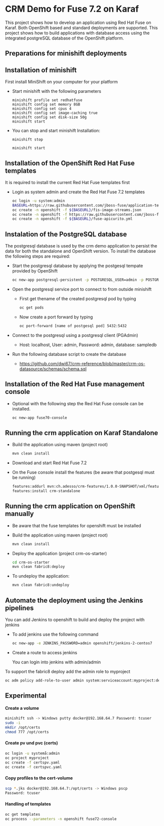 # CRM Demo for Fuse 7.2 on Karaf
This project shows how to develop an application using Red Hat Fuse on Karaf. Both OpenShift based and standard deployments are supported. This project shows how to build applications with database access using the integrated postgreSQL database of the OpenShift platform.

## Preparations for minishift deployments

## Installation of minishift
First install MiniShift on your computer for your platform

* Start minishift with the following parameters

    ```
    minishift profile set redhatfuse
    minishift config set memory 8GB
    minishift config set cpus 4
    minishift config set image-caching true
    minishift config set disk-size 50g
    minishift start
    ```

* You can stop and start minishift Installation:

    ```
    minishift stop
    ```
    
    ```
    minishift start
    ```

## Installation of the OpenShift Red Hat Fuse templates

It is required to install the current Red Hat Fuse templates first

* Login as system admin and create the Red Hat Fuse 7.2 templates
        
    ```bash
    oc login -u system:admin
    BASEURL=https://raw.githubusercontent.com/jboss-fuse/application-templates/application-templates-2.1.fuse-720018-redhat-00001
    oc create -n openshift -f ${BASEURL}/fis-image-streams.json
    oc create -n openshift -f https://raw.githubusercontent.com/jboss-fuse/application-templates/application-templates-2.1.fuse-720018-redhat-00001/fis-console-namespace-template.json
    oc create -n openshift -f ${BASEURL}/fuse-apicurito.yml
    ```

## Instalation of the PostgreSQL database

The postgresql database is used by the crm demo application to persist the data for both the standalone and OpenShift version. To install the database the following steps are required:

* Start the postgresql database by applying the postgesql tempate provided by OpenShift
 
    ```bash
    oc new-app postgresql-persistent -p POSTGRESQL_USER=admin -p POSTGRESQL_PASSWORD=admin
    ```

* Open the postgresql service port to connect to from outside minishift

    - First get thename of the created postgresql pod by typing

        ```bash
        oc get pods
        ```
    
    - Now create a port forward by typing
    
        ```bash
        oc port-forward [name of postgesql pod] 5432:5432
        ```

* Connect to the postgresql using a postgresql client (PGAdmin)

    - Host: localhost, User: admin, Password: admin, database: sampledb
    
* Run the following database script to create the database

    - https://github.com/dwi67/crm-reference/blob/master/crm-os-datasource/schemas/schema.sql
    
## Installation of the Red Hat Fuse management console

* Optional with the following step the Red Hat Fuse console can be installed. 

    ```bash
    oc new-app fuse70-console
    ```

## Running the crm application on Karaf Standalone

* Build the application using maven (project root)

   ```bash
   mvn clean install
   ```

* Download and start Red Hat Fuse 7.2

* On the Fuse console install the features (be aware that postgesql must be running)

   ```bash
   features:addurl mvn:ch.adesso/crm-features/1.0.0-SNAPSHOT/xml/features 
   features:install crm-standalone
   ```

## Running the crm application on OpenShift manually

* Be aware that the fuse templates for openshift must be installed

* Build the application using maven (project root)

   ```bash
   mvn clean install
   ```

* Deploy the application (project crm-os-starter)

   ```bash
   cd crm-os-starter
   mvn clean fabric8:deploy
   ```

* To undeploy the application:

   ```bash
   mvn clean fabric8:undeploy
   ```
   
## Automate the deployment using the Jenkins pipelines

You can add Jenkins to openshift to build and deploy the project with jenkins

* To add jenkins use the following command

   ```bash
   oc new-app -e JENKINS_PASSWORD=admin openshift/jenkins-2-centos7
   ```

* Create a route to access jenkins

   You can login into jenkins with admin/admin 

To support the fabric8 deploy add the admin role to myproject

   ```bash
   oc adm policy add-role-to-user admin system:serviceaccount:myproject:default
   ```
    
## Experimental

#### Create a volume

   ```bash
   minishift ssh -> Windows putty docker@192.168.64.7 Password: tcuser
   sudo -i
   mkdir /opt/certs
   chmod 777 /opt/certs
   ```

#### Create pv und pvc (certs)

   ```bash
   oc login -u systemå:admin
   oc project myproject
   oc create -f certspv.yaml
   oc create -f certspvc.yaml
   ```

#### Copy profiles to the cert-volume

   ```bash
   scp *.jks docker@192.168.64.7:/opt/certs -> Windows pscp
   Password: tcuser
   ```

#### Handling of templates

   ```bash
   oc get templates
   oc process --parameters -n openshift fuse72-console
   ```

